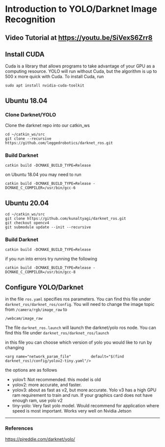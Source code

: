 # Introduction to YOLO/Darknet Image Recognition 

## Video Tutorial at https://youtu.be/SiVexS6Zrr8

## Install CUDA 
Cuda is a library that allows programs to take advantage of your GPU as a computing resource. YOLO will run without Cuda, but the algorithm is up to 500 x more quick with Cuda. To install Cuda, run 

```
sudo apt install nvidia-cuda-toolkit
```

## **Ubuntu 18.04**
### Clone Darknet/YOLO 

Clone the darknet repo into our catkin_ws

```
cd ~/catkin_ws/src
git clone --recursive https://github.com/leggedrobotics/darknet_ros.git
```

### Build Darknet 
```
catkin build -DCMAKE_BUILD_TYPE=Release 
```
on Ubuntu 18.04 you may need to run 
```
catkin build -DCMAKE_BUILD_TYPE=Release -DCMAKE_C_COMPILER=/usr/bin/gcc-6
```

## **Ubuntu 20.04**
```
cd ~/catkin_ws/src
git clone https://github.com/kunaltyagi/darknet_ros.git
git checkout opencv4
git submodule update --init --recursive
```
### Build Darknet 
```
catkin build -DCMAKE_BUILD_TYPE=Release 
```
if you run into errors try running the following 
```
catkin build -DCMAKE_BUILD_TYPE=Release -DCMAKE_C_COMPILER=/usr/bin/gcc-8
```


## Configure YOLO/Darknet

in the file `ros.yaml` specifies ros parameters. You can find this file under `darknet_ros/darknet_ros/config`. You will need to change the image topic from `/camera/rgb/image_raw` to 

```
/webcam/image_raw
```

The file `darknet_ros.launch` will launch the darknet/yolo ros node. You can find this file under `darknet_ros/darknet_ros/launch`

in this file you can choose which version of yolo you would like to run by changing 
```
<arg name="network_param_file"         default="$(find darknet_ros)/config/yolov2-tiny.yaml"/>
```
the options are as follows

- yolov1: Not recommended. this model is old 
- yolov2: more accurate, and faster. 
- yolov3: about as fast as v2, but more accurate. Yolo v3 has a high GPU ram requirement to train and run. If your graphics card does not have enough ram, use yolo v2 
- tiny-yolo: Very fast yolo model. Would recommend for application where speed is most important. Works very well on Nvidia Jetson

---
### References 

https://pjreddie.com/darknet/yolo/

